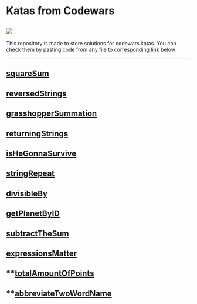 # Katas from Codewars
![](https://i.imgur.com/2LTDqtO.png)
---
This repository is made to store solutions for codewars katas.
You can check them by pasting code from any file to corresponding link below 

---
[squareSum](https://www.codewars.com/kata/515e271a311df0350d00000f/train/go)
---
[reversedStrings](https://www.codewars.com/kata/5168bb5dfe9a00b126000018/train/go)
---
[grasshopperSummation](https://www.codewars.com/kata/55d24f55d7dd296eb9000030/train/go)
---
[returningStrings](https://www.codewars.com/kata/55a70521798b14d4750000a4/train/go)
---
[isHeGonnaSurvive](https://www.codewars.com/kata/59ca8246d751df55cc00014c/train/go)
---
[stringRepeat](https://www.codewars.com/kata/57a0e5c372292dd76d000d7e/train/go)
---
[divisibleBy](https://www.codewars.com/kata/5545f109004975ea66000086/train/go)
---
[getPlanetByID](https://www.codewars.com/kata/515e188a311df01cba000003/train/go)
---
[subtractTheSum](https://www.codewars.com/kata/56c5847f27be2c3db20009c3/train/go)
---
[expressionsMatter](https://www.codewars.com/kata/5ae62fcf252e66d44d00008e/train/go)
---
**[totalAmountOfPoints](https://www.codewars.com/kata/5bb904724c47249b10000131/train/go)
---
**[abbreviateTwoWordName](https://www.codewars.com/kata/57eadb7ecd143f4c9c0000a3/train/go)
---